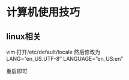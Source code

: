# 计算机使用技巧
## linux相关
vim 打开/etc/default/locale 
然后修改为	
LANG=”en_US.UTF-8″
LANGUAGE=”en_US:en”

重启即可
